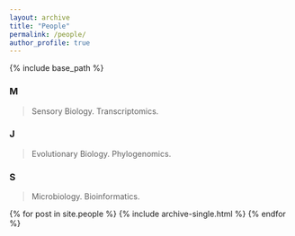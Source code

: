 ```yaml
---
layout: archive
title: "People"
permalink: /people/
author_profile: true
---
```


{% include base_path %}

### M

> Sensory Biology. Transcriptomics.

### J

> Evolutionary Biology. Phylogenomics.

### S

> Microbiology. Bioinformatics.


{% for post in site.people %}
  {% include archive-single.html %}
{% endfor %}

